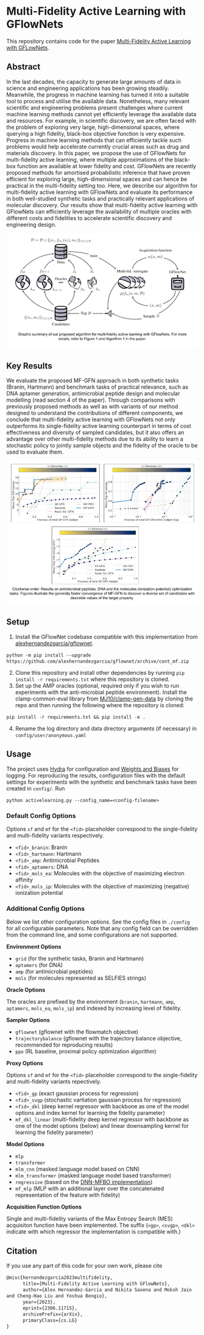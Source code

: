 # Multi-Fidelity Active Learning with GFlowNets

This repository contains code for the paper [Multi-Fidelity Active Learning with GFLowNets](http://arxiv.org/abs/2306.11715). 

## Abstract

In the last decades, the capacity to generate large amounts of data in science and
engineering applications has been growing steadily. Meanwhile, the progress in
machine learning has turned it into a suitable tool to process and utilise the available
data. Nonetheless, many relevant scientific and engineering problems present
challenges where current machine learning methods cannot yet efficiently leverage
the available data and resources. For example, in scientific discovery, we are often
faced with the problem of exploring very large, high-dimensional spaces, where
querying a high fidelity, black-box objective function is very expensive. Progress
in machine learning methods that can efficiently tackle such problems would help
accelerate currently crucial areas such as drug and materials discovery. In this paper,
we propose the use of GFlowNets for multi-fidelity active learning, where multiple
approximations of the black-box function are available at lower fidelity and cost.
GFlowNets are recently proposed methods for amortised probabilistic inference
that have proven efficient for exploring large, high-dimensional spaces and can
hence be practical in the multi-fidelity setting too. Here, we describe our algorithm
for multi-fidelity active learning with GFlowNets and evaluate its performance in
both well-studied synthetic tasks and practically relevant applications of molecular
discovery. Our results show that multi-fidelity active learning with GFlowNets
can efficiently leverage the availability of multiple oracles with different costs and
fidelities to accelerate scientific discovery and engineering design.

![Overview of the algorithm](https://github.com/nikita-0209/mf-al-gfn/blob/main/assets/figs/overview.png)

## Key Results 
We evaluate the proposed MF-GFN approach in both synthetic tasks (Branin, Hartmann) and benchmark tasks of practical relevance, such as DNA
aptamer generation, antimicrobial peptide design and molecular modelling (read section 4 of the paper). Through comparisons
with previously proposed methods as well as with variants of our method designed to understand the
contributions of different components, we conclude that multi-fidelity active learning with GFlowNets
not only outperforms its single-fidelity active learning counterpart in terms of cost effectiveness and
diversity of sampled candidates, but it also offers an advantage over other multi-fidelity methods due
to its ability to learn a stochastic policy to jointly sample objects and the fidelity of the oracle to be
used to evaluate them.

![Results on AMP, DNA and Molecules (IP)](https://github.com/nikita-0209/mf-al-gfn/blob/main/assets/figs/key_results.png)

## Setup

1. Install the GFlowNet codebase compatible with this implementation from [alexhernandezgarcia/gflownet](https://github.com/alexhernandezgarcia/gflownet/tree/mfgfn-v1.0).
``` 
python -m pip install --upgrade https://github.com/alexhernandezgarcia/gflownet/archive/cont_mf.zip 
```
2.  Clone this repository and install other dependencies by running ```pip install -r requirements.txt``` where this repository is cloned.
3. Set up the AMP oracles (optional, required only if you wish to run experiments with the anti-microbial peptide environment). Install the clamp-common-eval library from [MJ10/clamp-gen-data](https://github.com/MJ10/clamp-gen-data/tree/mfgfn-v1.0) by cloning the repo and then running the following where the repository is cloned: 
```
pip install -r requirements.txt && pip install -e .
``` 
4. Rename the log directory and data directory arguments (if necessary) in `config/user/anonymous.yaml` 

## Usage
The project uses [Hydra](https://hydra.cc/) for configuration and [Weights and Biases](https://docs.wandb.ai/) for logging.
For reproducing the results, configuration files with the default settings for experiments with the synthetic and benchmark tasks have been created in `config/`. Run
```
python activelearning.py --config_name=<config-filename>
```

### Default Config Options
Options `sf` and `mf` for the `<fid>` placeholder correspond to the single-fidelity and multi-fidelity variants respectively. 

- `<fid>_branin`: Branin 
- `<fid>_hartmann`: Hartmann 
- `<fid>_amp`: Antimicrobial Peptides
- `<fid>_aptamers`: DNA
- `<fid>_mols_ea`: Molecules with the objective of maximizing electron affinity 
- `<fid>_mols_ip`: Molecules with the objective of maximizing (negative) ionization potential  

### Additional Config Options
Below we list other configuration options. See the config files in `./config` for all configurable parameters. Note that any config field can be overridden from the command line, and some configurations are not supported.

**Environment Options**
- `grid` (for the synthetic tasks, Branin and Hartmann)
- `aptamers`  (for DNA)
- `amp` (for antimicrobial peptides)
- `mols` (for molecules represented as SELFIES strings)

**Oracle Options**

The oracles are prefixed by the environment (`branin`, `hartmann`, `amp`, `aptamers`, `mols_ea`, `mols_ip`) and indexed by increasing level of fidelity. 

**Sampler Options**
- `gflownet` (gflownet with the flowmatch objective)
- `trajectorybalance` (gflownet with the trajectory balance objective, recommended for reproducing results)
- `ppo` (RL baseline, proximal policy optimization algorithm)

**Proxy Options**

Options `sf` and `mf` for the `<fid>` placeholder correspond to the single-fidelity and multi-fidelity variants repectively.
- `<fid>_gp` (exact gaussian process for regression)
- `<fid>_svgp` (stochastic vartiation gaussian process for regression)
- `<fid>_dkl` (deep kernel regressor with backbone as one of the model options and index kernel for learning the fidelity parameter)
- `mf_dkl_linear` (multi-fidelity deep kernel regressor with backbone as one of the model options (below) and linear downsampling kernel for learning the fidelity parameter)

**Model Options** 
- `mlp`
- `transformer`
- `mlm_cnn` (masked language model based on CNN)
- `mlm_transformer` (masked language model based transformer)
- `regressive` (based on the [DNN-MFBO implementation](https://github.com/shib0li/DNN-MFBO))
- `mf_mlp` (MLP with an additional layer over the concatenated representation of the feature with fidelity)


**Acquisition Function Options**

Single and multi-fidelity variants of the Max Entropy Search (MES) acquisiton function have been implemented. The suffix (`<gp>`, `<svgp>`, `<dkl>` indicate with which regressor the implementation is compatible with.)


## Citation
If you use any part of this code for your own work, please cite
```
@misc{hernandezgarcia2023multifidelity,
      title={Multi-Fidelity Active Learning with GFlowNets}, 
      author={Alex Hernandez-Garcia and Nikita Saxena and Moksh Jain and Cheng-Hao Liu and Yoshua Bengio},
      year={2023},
      eprint={2306.11715},
      archivePrefix={arXiv},
      primaryClass={cs.LG}
}
```